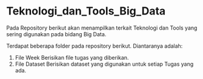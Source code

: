 # Teknologi_dan_Tools_Big_Data
 
Pada Repository berikut akan menampilkan terkait Teknologi dan Tools yang sering digunakan pada bidang Big Data.

Terdapat beberapa folder pada repository berikut. Diantaranya adalah:
1. File Week
   Berisikan file tugas yang diberikan.
2. File Dataset
   Berisikan dataset yang digunakan untuk setiap Tugas yang ada.